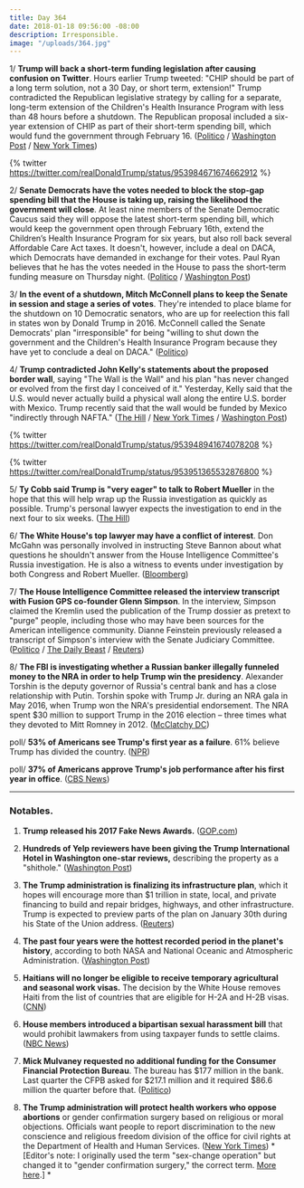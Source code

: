 ```yaml
---
title: Day 364
date: 2018-01-18 09:56:00 -08:00
description: Irresponsible.
image: "/uploads/364.jpg"
---
```


1/ **Trump will back a short-term funding legislation after causing confusion on Twitter**. Hours earlier Trump tweeted: "CHIP should be part of a long term solution, not a 30 Day, or short term, extension!" Trump contradicted the Republican legislative strategy by calling for a separate, long-term extension of the Children's Health Insurance Program with less than 48 hours before a shutdown. The Republican proposal included a six-year extension of CHIP as part of their short-term spending bill, which would fund the government through February 16. ([Politico](https://www.politico.com/story/2018/01/18/government-shutdown-2018-trump-republicans-345532) / [Washington Post](https://www.washingtonpost.com/powerpost/trump-upends-gop-strategy-to-avoid-shutdown-with-call-to-settle-childhood-insurance-impasse/2018/01/18/be61af62-fc56-11e7-a46b-a3614530bd87_story.html) / [New York Times](https://www.nytimes.com/2018/01/18/us/politics/trump-upsets-republican-strategy-to-avoid-shutdown.html))

{% twitter https://twitter.com/realDonaldTrump/status/953984671674662912 %}

2/ **Senate Democrats have the votes needed to block the stop-gap spending bill that the House is taking up, raising the likelihood the government will close**. At least nine members of the Senate Democratic Caucus said they will oppose the latest short-term spending bill, which would keep the government open through February 16th, extend the Children’s Health Insurance Program for six years, but also roll back several Affordable Care Act taxes. It doesn't, however, include a deal on DACA, which Democrats have demanded in exchange for their votes. Paul Ryan believes that he has the votes needed in the House to pass the short-term funding measure on Thursday night. ([Politico](https://www.politico.com/story/2018/01/18/government-shutdown-2018-trump-republicans-345532) / [Washington Post](https://www.washingtonpost.com/powerpost/trump-upends-gop-strategy-to-avoid-shutdown-with-call-to-settle-childhood-insurance-impasse/2018/01/18/be61af62-fc56-11e7-a46b-a3614530bd87_story.html))

3/ **In the event of a shutdown, Mitch McConnell plans to keep the Senate in session and stage a series of votes**. They're intended to place blame for the shutdown on 10 Democratic senators, who are up for reelection this fall in states won by Donald Trump in 2016. McConnell called the Senate Democrats' plan "irresponsible" for being "willing to shut down the government and the Children's Health Insurance Program because they have yet to conclude a deal on DACA." ([Politico](https://www.politico.com/story/2018/01/18/government-shutdown-2018-mitch-mcconnell-345662))

4/ **Trump contradicted John Kelly's statements about the proposed border wall**, saying "The Wall is the Wall" and his plan "has never changed or evolved from the first day I conceived of it." Yesterday, Kelly said that the U.S. would never actually build a physical wall along the entire U.S. border with Mexico. Trump recently said that the wall would be funded by Mexico "indirectly through NAFTA." ([The Hill](http://thehill.com/homenews/administration/369484-trump-the-wall-has-never-changed-or-evolved) / [New York Times](https://www.nytimes.com/2018/01/18/us/politics/trump-kelly-border-wall.html) / [Washington Post](https://www.washingtonpost.com/powerpost/kelly-calls-some-of-trumps-campaign-pledges-on-immigration-and-wall-uninformed-meeting-attendees-say/2018/01/17/3e2524bc-fb86-11e7-a46b-a3614530bd87_story.html))

{% twitter https://twitter.com/realDonaldTrump/status/953948941674078208 %}

{% twitter https://twitter.com/realDonaldTrump/status/953951365532876800 %}

5/ **Ty Cobb said Trump  is "very eager" to talk to Robert Mueller** in the hope that this will help wrap up the Russia investigation as quickly as possible. Trump's personal lawyer expects the investigation to end in the next four to six weeks. ([The Hill](http://thehill.com/homenews/administration/369485-lawyer-trump-very-eager-to-talk-to-special-counsel))

6/ **The White House's top lawyer may have a conflict of interest**. Don McGahn was personally involved in instructing Steve Bannon about what questions he shouldn't answer from the House Intelligence Committee's Russia investigation. He is also a witness to events under investigation by both Congress and Robert Mueller. ([Bloomberg](https://www.bloomberg.com/news/articles/2018-01-18/bannon-battle-shows-potential-conflicts-for-white-house-s-mcgahn))

7/ **The House Intelligence Committee released the interview transcript with Fusion GPS co-founder Glenn Simpson**. In the interview, Simpson claimed the Kremlin used the publication of the Trump dossier as pretext to "purge" people, including those who may have been sources for the American intelligence community. Dianne Feinstein previously released a transcript of Simpson's interview with the Senate Judiciary Committee. ([Politico](https://www.politico.com/story/2018/01/18/house-panel-releases-transcript-of-interview-with-fusion-gps-co-founder-346342) / [The Daily Beast](https://www.thedailybeast.com/fusion-gps-kremlin-purge-followed-dossier-release) / [Reuters](https://www.reuters.com/article/us-usa-trump-russia-fusion/house-committee-votes-to-release-fusion-gps-testimony-in-russia-probe-idUSKBN1F727X))

8/ **The FBI is investigating whether a Russian banker illegally funneled money to the NRA in order to help Trump win the presidency**. Alexander Torshin is the deputy governor of Russia's central bank and has a close relationship with Putin. Torshin spoke with Trump Jr. during an NRA gala in May 2016, when Trump won the NRA's presidential endorsement. The NRA spent $30 million to support Trump in the 2016 election – three times what they devoted to Mitt Romney in 2012. ([McClatchy DC](http://www.mcclatchydc.com/news/nation-world/national/article195231139.html))

poll/ **53% of Americans see Trump's first year as a failure**. 61% believe Trump has divided the country. ([NPR](https://www.npr.org/2018/01/18/578639915/majority-of-americans-see-trumps-first-year-as-a-failure))

poll/ **37% of Americans approve Trump's job performance after his first year in office**. ([CBS News](https://www.cbsnews.com/news/trump-at-one-year-low-job-approval-but-economy-is-good-cbs-news-poll/))

---

### Notables.

1. **Trump released his 2017 Fake News Awards.** ([GOP.com](https://gop.com/the-highly-anticipated-2017-fake-news-awards/))

2. **Hundreds of Yelp reviewers have been giving the Trump International Hotel in Washington one-star reviews,** describing the property as a "shithole." ([Washington Post](https://www.washingtonpost.com/news/morning-mix/wp/2018/01/18/trump-hotel-reviews-now-flooded-with-a-certain-expletive-on-yelp/?utm_term=.5c787818f3df))

3. **The Trump administration is finalizing its infrastructure plan**, which it hopes will encourage more than $1 trillion in state, local, and private financing to build and repair bridges, highways, and other infrastructure. Trump is expected to preview parts of the plan on January 30th during his State of the Union address. ([Reuters](https://www.reuters.com/article/us-usa-trump-infrastructure/trump-administrations-infrastructure-plan-taking-shape-idUSKBN1F71BC))

4. **The past four years were the hottest recorded period in the planet's history**, according to both NASA and National Oceanic and Atmospheric Administration. ([Washington Post](https://www.washingtonpost.com/news/energy-environment/wp/2018/01/18/2017-was-among-the-planets-hottest-years-on-record-government-scientists-report/))

5. **Haitians will no longer be eligible to receive temporary agricultural and seasonal work visas.** The decision by the White House removes Haiti from the list of countries that are eligible for H-2A and H-2B visas. ([CNN](http://www.cnn.com/2018/01/17/politics/haiti-temporary-visas/index.html))

6. **House members introduced a bipartisan sexual harassment bill** that would prohibit lawmakers from using taxpayer funds to settle claims. ([NBC News](https://www.nbcnews.com/politics/congress/house-unveils-landmark-sexual-harassment-overhaul-bill-n838436))

7. **Mick Mulvaney requested no additional funding for the Consumer Financial Protection Bureau**. The bureau has $177 million in the bank. Last quarter the CFPB asked for $217.1 million and it required $86.6 million the quarter before that. ([Politico](https://www.politico.com/story/2018/01/18/mulvaney-funding-consumer-bureau-cordray-345495))

8. **The Trump administration will protect health workers who oppose abortions** or gender confirmation surgery based on religious or moral objections. Officials want people to report discrimination to the new conscience and religious freedom division of the office for civil rights at the Department of Health and Human Services. ([New York Times](https://www.nytimes.com/2018/01/18/us/health-care-office-abortion-contraception.html)) *\[Editor's note: I originally used the term "sex-change operation" but changed it to "gender confirmation surgery," the correct term. [More here](https://talk.whatthefuckjusthappenedtoday.com/t/sex-change-operations-vs-gender-confirmation-surgery/1824/1).\] *